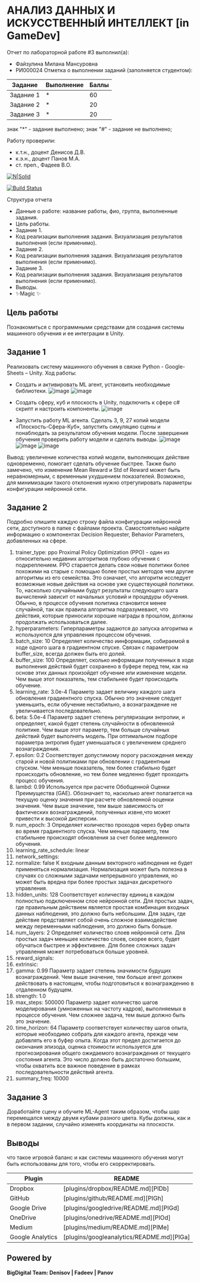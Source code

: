 # АНАЛИЗ ДАННЫХ И ИСКУССТВЕННЫЙ ИНТЕЛЛЕКТ [in GameDev]
Отчет по лабораторной работе #3 выполнил(а):
- Файзулина Милана Мансуровна
- РИ000024
Отметка о выполнении заданий (заполняется студентом):

| Задание | Выполнение | Баллы |
| ------ | ------ | ------ |
| Задание 1 | * | 60 |
| Задание 2 | * | 20 |
| Задание 3 | * | 20 |

знак "*" - задание выполнено; знак "#" - задание не выполнено;

Работу проверили:
- к.т.н., доцент Денисов Д.В.
- к.э.н., доцент Панов М.А.
- ст. преп., Фадеев В.О.

[![N|Solid](https://cldup.com/dTxpPi9lDf.thumb.png)](https://nodesource.com/products/nsolid)

[![Build Status](https://travis-ci.org/joemccann/dillinger.svg?branch=master)](https://travis-ci.org/joemccann/dillinger)

Структура отчета

- Данные о работе: название работы, фио, группа, выполненные задания.
- Цель работы.
- Задание 1.
- Код реализации выполнения задания. Визуализация результатов выполнения (если применимо).
- Задание 2.
- Код реализации выполнения задания. Визуализация результатов выполнения (если применимо).
- Задание 3.
- Код реализации выполнения задания. Визуализация результатов выполнения (если применимо).
- Выводы.
- ✨Magic ✨

## Цель работы
Познакомиться с программными средствами для создания системы машинного обучения и ее интеграции в Unity.

## Задание 1
Реализовать систему машинного обучения в связке Python - Google-Sheets – Unity. 
Ход работы:
- Создать и активировать ML агент, установить необходимые библиотеки.
![image](mlagent_install.png)
![image](torch_install.png)

- Создать сферу, куб и плоскость в Unity, подключить к сфере c# скрипт и настроить компоненты.
![image](sphere_properties.png)

- Запустить работу ML агента. Сделать 3, 9, 27 копий модели «Плоскость-Сфера-Куб», запустить симуляцию сцены и понаблюдать за результатом обучения модели. После завершения обучения проверить работу модели и сделать выводы.
![image](learning1.png)
![image](regression9.png)
![image](regression27.png)

Вывод: увеличение количества копий модели, выполняющих действие одновременно, помогает сделать обучение быстрее. Также было замечено, что изменение Mean Reward и Std of Reward может быть неравномерным, с временным ухудшением показателей. Возможно, для минимизации такого отклонения нужно отрегулировать параметры конфигурации нейронной сети.

## Задание 2
Подробно опишите каждую строку файла конфигурации нейронной сети, доступного в папке с файлами проекта. Самостоятельно найдите информацию о компонентах Decision Requester, Behavior Parameters, добавленных на сфере.
1. trainer_type: ppo
Proximal Policy Optimization (PPO) - один из относительно недавних алгоритмов глубоко обучения с подкреплением. PPO старается делать свои новые политики более похожими на старые с помощью более простых методов чем другие алгоритмы из его семейства. Это означает, что алгоритм исследует возможные новые действия на основе уже существующей политики. То, насколько случайными будут результаты следующего шага вычислений зависит от начальных условий и процедуры обучения. Обычно, в процессе обучения политика становится менее случайной, так как правила алгоритма подразумевают, что действия, которые приносили хорошие награды в прошлом, должны продолжать использоваться далее.
2. hyperparameters:
Гиперпараметры задаются до запуска алгоритма и используются для управления процессом обучения.
5. batch_size: 10
Определяет количество иинформации, собираемой в ходе одного шага в градиентном спуске. Связан с параметром buffer_size, всегда должен быть его долей.
7. buffer_size: 100
Определяет, сколько информации полученных в ходе выполнения действий будет сохранено в буфере перед тем, как на основе этих данных произойдет обучение или изменение модели. Чем выше этот показатель, тем стабильнее будет происходить обучение. 
8. learning_rate: 3.0e-4
Параметр задает величину каждого шага обновления градиентного спуска. Обычно это значение следует уменьшить, если обучение нестабильно, а вознаграждение не увеличивается последовательно.
10. beta: 5.0e-4
Параметр задает степень регуляризации энтропии, и определяет, какой будет степень случайности в обновленной политике. Чем выше этот параметр, тем больше случайных действий будет выполнять модель. При оптимальном подборе параметра энтропия будет уменьшаться с увеличением среднего вознаграждения. 
12. epsilon: 0.2
Соответствует допустимому порогу расхождения между старой и новой политиками при обновлении с градиентным спуском. Чем меньше показатель, тем более стабильно будет происходить обновление, но тем более медленно будет проходить процесс обучения.
14. lambd: 0.99
Используется при расчете Обобщенной Оценки Преимущества (GAE). Обозначает то, насколько агент полагается на текущую оценку значения при расчете обновленной ооценки значения. Чем выше значение, тем выше зависимость от фактических вознаграждений, полученных извне,что может привести к высокой дисперсии.
12. num_epoch: 3
Определяет количество проходов через буфер опыта во время градиентного спуска. Чем меньше параметр, тем стабильнее происходят обновления за счет более медленного обучения.
14. learning_rate_schedule: linear
15. network_settings:
16. normalize: false
К входным данным векторного наблюдения не будет применяться нормализация. Нормализация может быть полезна в случаях со сложными задачами непрерывного управления, но может быть вредна при более простых задачах дискретного управления.
18. hidden_units: 128
Соответствует количеству единиц в каждом полностью подключенном слое нейронной сети. Для простых задач, где правильным действием является простая комбинация входных данных наблюдения, это должно быть небольшим. Для задач, где действие представляет собой очень сложное взаимодействие между переменными наблюдения, это должно быть больше.
20. num_layers: 2
Определяет количество слоев нейронной сети. Для простых задач меньшее количество слоев, скорее всего, будет обучаться быстрее и эффективнее. Для более сложных задач управления может потребоваться больше уровней.
21. reward_signals:
22. extrinsic:
23. gamma: 0.99
Параметр задает степень значимости будущих вознаграждений. Чем выше значение, тем больше агент должен действовать в настоящем, чтобы подготовиться к вознаграждению в отдаленном будущем. 
20. strength: 1.0
22. max_steps: 500000
Параметр задает количество шагов моделирования (умноженных на частоту кадров), выполняемых в процессе обучения. Чем сложнее задача, тем выше должно быть это значение.
24. time_horizon: 64
Параметр соответствует количеству шагов опыта, которые необходимо собрать для каждого агента, прежде чем добавлять его в буфер опыта. Когда этот предел достигается до окончания эпизода, оценка стоимости используется для прогнозирования общего ожидаемого вознаграждения от текущего состояния агента. Это число должно быть достаточно большим, чтобы охватить все важное поведение в рамках последовательности действий агента.
25. summary_freq: 10000

## Задание 3
Доработайте сцену и обучите ML-Agent таким образом, чтобы шар перемещался между двумя кубами разного цвета. Кубы должны, как и в первом задании, случайно изменять координаты на плоскости. 

## Выводы
что такое игровой баланс и как системы машинного обучения могут быть использованы для того, чтобы его скорректировать.

| Plugin | README |
| ------ | ------ |
| Dropbox | [plugins/dropbox/README.md][PlDb] |
| GitHub | [plugins/github/README.md][PlGh] |
| Google Drive | [plugins/googledrive/README.md][PlGd] |
| OneDrive | [plugins/onedrive/README.md][PlOd] |
| Medium | [plugins/medium/README.md][PlMe] |
| Google Analytics | [plugins/googleanalytics/README.md][PlGa] |

## Powered by

**BigDigital Team: Denisov | Fadeev | Panov**

